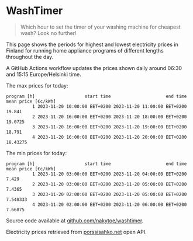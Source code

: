 
# WashTimer

> Which hour to set the timer of your washing machine for cheapest wash? Look no further!

This page shows the periods for highest and lowest electricity prices in Finland 
for running home appliance programs of different lengths throughout the day. 

A GitHub Actions workflow updates the prices shown daily around 06:30 and 15:15 Europe/Helsinki time.

The max prices for today:

	program [h]                   start time                     end time mean price [€c/kWh]
	          1 2023-11-20 10:00:00 EET+0200 2023-11-20 11:00:00 EET+0200              19.841
	          2 2023-11-20 16:00:00 EET+0200 2023-11-20 18:00:00 EET+0200             19.0725
	          3 2023-11-20 16:00:00 EET+0200 2023-11-20 19:00:00 EET+0200              18.791
	          4 2023-11-20 16:00:00 EET+0200 2023-11-20 20:00:00 EET+0200            18.43275

The min prices for today:

	program [h]                   start time                     end time mean price [€c/kWh]
	          1 2023-11-20 03:00:00 EET+0200 2023-11-20 04:00:00 EET+0200               7.429
	          2 2023-11-20 03:00:00 EET+0200 2023-11-20 05:00:00 EET+0200              7.4365
	          3 2023-11-20 02:00:00 EET+0200 2023-11-20 05:00:00 EET+0200            7.548333
	          4 2023-11-20 02:00:00 EET+0200 2023-11-20 06:00:00 EET+0200             7.66875


Source code available at [github.com/nakytoe/washtimer](https://github.com/nakytoe/washtimer).

Electricity prices retrieved from [porssisahko.net](https://porssisahko.net/api) open API.

